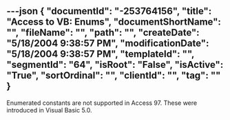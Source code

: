 ---json
{
  "documentId": "-253764156",
  "title": "Access to VB: Enums",
  "documentShortName": "",
  "fileName": "",
  "path": "",
  "createDate": "5/18/2004 9:38:57 PM",
  "modificationDate": "5/18/2004 9:38:57 PM",
  "templateId": "",
  "segmentId": "64",
  "isRoot": "False",
  "isActive": "True",
  "sortOrdinal": "",
  "clientId": "",
  "tag": ""
}
---

Enumerated constants are not supported in Access 97. These were introduced in Visual Basic 5.0.
